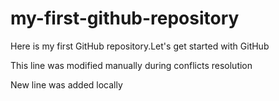 # my-first-github-repository
Here is my first GitHub repository.Let's get started with GitHub

This line was modified manually during conflicts resolution

New line was added locally

